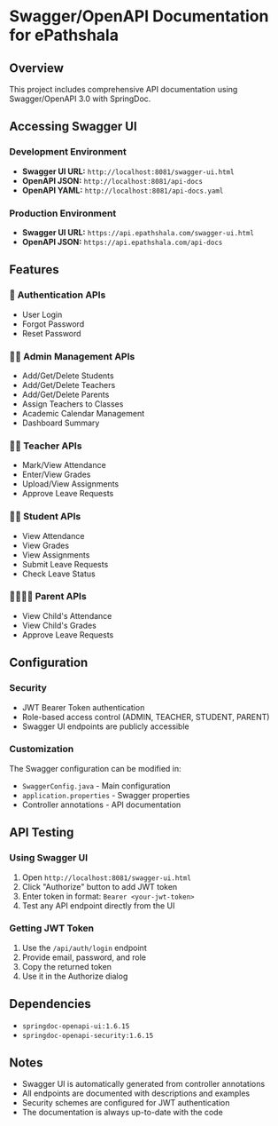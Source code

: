 # Swagger/OpenAPI Documentation for ePathshala

## Overview
This project includes comprehensive API documentation using Swagger/OpenAPI 3.0 with SpringDoc.

## Accessing Swagger UI

### Development Environment
- **Swagger UI URL:** `http://localhost:8081/swagger-ui.html`
- **OpenAPI JSON:** `http://localhost:8081/api-docs`
- **OpenAPI YAML:** `http://localhost:8081/api-docs.yaml`

### Production Environment
- **Swagger UI URL:** `https://api.epathshala.com/swagger-ui.html`
- **OpenAPI JSON:** `https://api.epathshala.com/api-docs`

## Features

### 🔐 **Authentication APIs**
- User Login
- Forgot Password
- Reset Password

### 👨‍💼 **Admin Management APIs**
- Add/Get/Delete Students
- Add/Get/Delete Teachers
- Add/Get/Delete Parents
- Assign Teachers to Classes
- Academic Calendar Management
- Dashboard Summary

### 👨‍🏫 **Teacher APIs**
- Mark/View Attendance
- Enter/View Grades
- Upload/View Assignments
- Approve Leave Requests

### 👨‍🎓 **Student APIs**
- View Attendance
- View Grades
- View Assignments
- Submit Leave Requests
- Check Leave Status

### 👨‍👩‍👧‍👦 **Parent APIs**
- View Child's Attendance
- View Child's Grades
- Approve Leave Requests

## Configuration

### Security
- JWT Bearer Token authentication
- Role-based access control (ADMIN, TEACHER, STUDENT, PARENT)
- Swagger UI endpoints are publicly accessible

### Customization
The Swagger configuration can be modified in:
- `SwaggerConfig.java` - Main configuration
- `application.properties` - Swagger properties
- Controller annotations - API documentation

## API Testing

### Using Swagger UI
1. Open `http://localhost:8081/swagger-ui.html`
2. Click "Authorize" button to add JWT token
3. Enter token in format: `Bearer <your-jwt-token>`
4. Test any API endpoint directly from the UI

### Getting JWT Token
1. Use the `/api/auth/login` endpoint
2. Provide email, password, and role
3. Copy the returned token
4. Use it in the Authorize dialog

## Dependencies
- `springdoc-openapi-ui:1.6.15`
- `springdoc-openapi-security:1.6.15`

## Notes
- Swagger UI is automatically generated from controller annotations
- All endpoints are documented with descriptions and examples
- Security schemes are configured for JWT authentication
- The documentation is always up-to-date with the code